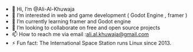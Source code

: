 - 👋 Hi, I’m @Ali-Al-Khuwaja
- 👀 I’m interested in web and game development ( Godot Engine , framer )
- 🌱 I’m currently learning framer and Godot engine
- 💞️ I’m looking to collaborate on free and open source projects
- 📫 How to reach me via email :ali.al.khuwaja@gmail.com
- ⚡ Fun fact: The International Space Station runs Linux since 2013.

<!---
Ali-Al-Khuwaja/Ali-Al-Khuwaja is a ✨ special ✨ repository because its `README.md` (this file) appears on your GitHub profile.
You can click the Preview link to take a look at your changes.
--->
